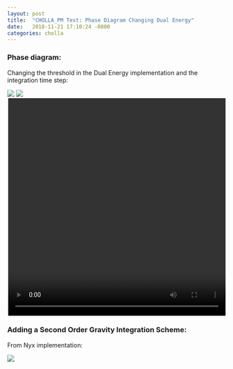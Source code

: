 ```yaml
---
layout: post
title:  "CHOLLA_PM Test: Phase Diagram Changing Dual Energy"
date:   2018-11-21 17:10:24 -0800
categories: cholla
---
```




### Phase diagram:

Changing the threshold in the Dual Energy implementation and the integration time step:



<img src="{{ site.url }}assets/images/temperature_DE_v.png">

<img src="{{ site.url }}assets/images/temperature_DE_m.png">


<div style="text-align: center">
<video src="{{ site.url }}assets/videos/thermal_history_DE.mp4" width="500" height="500" controls preload> </video>
</div>


### Adding a Second Order Gravity Integration Scheme:


From Nyx implementation:

<img src="{{ site.url }}assets/images/nyx_gravity.png">
